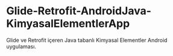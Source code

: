 # Glide-Retrofit-AndroidJava-KimyasalElementlerApp
Glide ve Retrofit içeren Java tabanlı Kimyasal Elementler Android uygulaması.
